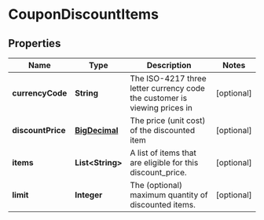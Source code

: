 
# CouponDiscountItems

## Properties
Name | Type | Description | Notes
------------ | ------------- | ------------- | -------------
**currencyCode** | **String** | The ISO-4217 three letter currency code the customer is viewing prices in |  [optional]
**discountPrice** | [**BigDecimal**](BigDecimal.md) | The price (unit cost) of the discounted item |  [optional]
**items** | **List&lt;String&gt;** | A list of items that are eligible for this discount_price. |  [optional]
**limit** | **Integer** | The (optional) maximum quantity of discounted items. |  [optional]



